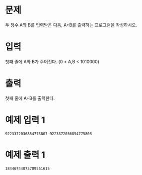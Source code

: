 # 문제

두 정수 A와 B를 입력받은 다음, A+B를 출력하는 프로그램을 작성하시오.

# 입력

첫째 줄에 A와 B가 주어진다. (0 < A,B < 1010000)

# 출력

첫째 줄에 A+B를 출력한다.

# 예제 입력 1

```
9223372036854775807 9223372036854775808
```

# 예제 출력 1

```
18446744073709551615
```
